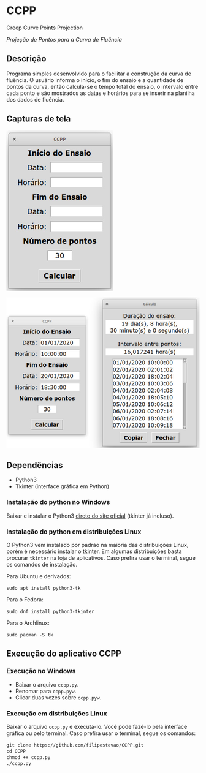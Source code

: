 # CCPP
Creep Curve Points Projection

*Projeção de Pontos para a Curva de Fluência*

## Descrição

Programa simples desenvolvido para o facilitar a construção da curva de fluência. O usuário informa o início, o fim do ensaio e a quantidade de pontos da curva, então calcula-se o tempo total do ensaio, o intervalo entre cada ponto e são mostrados as datas e horários para se inserir na planilha dos dados de fluência.

## Capturas de tela

![Screenshot1](./screenshot-ccpp1.jpg)

![Screenshot2](./screenshot-ccpp2.jpg)

## Dependências

* Python3
* Tkinter (interface gráfica em Python)

### Instalação do python no Windows

Baixar e instalar o Python3 [direto do site oficial](https://www.python.org/) (tkinter já incluso).

### Instalação do python em distribuições Linux

O Python3 vem instalado por padrão na maioria das distribuições Linux, porém é necessário instalar o tkinter. Em algumas distribuições basta procurar `tkinter` na loja de aplicativos. Caso prefira usar o terminal, segue os comandos de instalação.

Para Ubuntu e derivados:
```
sudo apt install python3-tk
```

Para o Fedora:
```
sudo dnf install python3-tkinter
```

Para o Archlinux:
```
sudo pacman -S tk
```

## Execução do aplicativo CCPP

### Execução no Windows

* Baixar o arquivo `ccpp.py`.
* Renomar para `ccpp.pyw`.
* Clicar duas vezes sobre `ccpp.pyw`.

### Execução em distribuições Linux

Baixar o arquivo `ccpp.py` e executá-lo. Você pode fazê-lo pela interface gráfica ou pelo terminal. Caso prefira usar o terminal, segue os comandos:

```
git clone https://github.com/filipestevao/CCPP.git
cd CCPP
chmod +x ccpp.py
./ccpp.py
```
